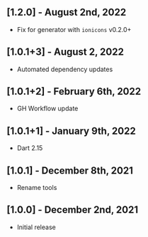 ## [1.2.0] - August 2nd, 2022

* Fix for generator with `ionicons` v0.2.0+


## [1.0.1+3] - August 2, 2022

* Automated dependency updates


## [1.0.1+2] - February 6th, 2022

* GH Workflow update


## [1.0.1+1] - January 9th, 2022

* Dart 2.15


## [1.0.1] - December 8th, 2021

* Rename tools


## [1.0.0] - December 2nd, 2021

* Initial release

